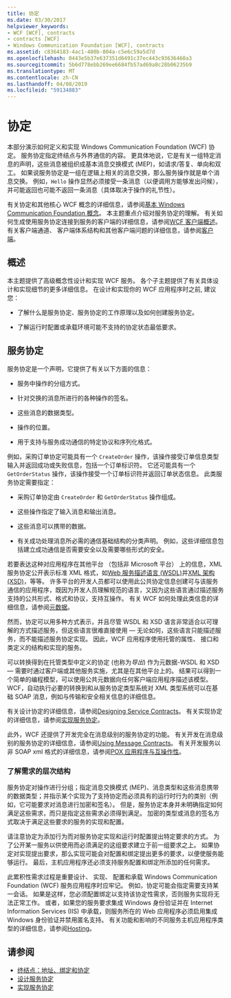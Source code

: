 ```yaml
---
title: 协定
ms.date: 03/30/2017
helpviewer_keywords:
- WCF [WCF], contracts
- contracts [WCF]
- Windows Communication Foundation [WCF], contracts
ms.assetid: c8364183-4ac1-480b-804a-c5e6c59a5d7d
ms.openlocfilehash: 0443e5b37e637351d6491c37ec443c93636460a3
ms.sourcegitcommit: 5b6d778ebb269ee6684fb57ad69a8c28b06235b9
ms.translationtype: MT
ms.contentlocale: zh-CN
ms.lasthandoff: 04/08/2019
ms.locfileid: "59134883"
---
```

# <a name="contracts"></a>协定
本部分演示如何定义和实现 Windows Communication Foundation (WCF) 协定。 服务协定指定终结点与外界通信的内容。 更具体地说，它是有关一组特定消息的声明，这些消息被组织成基本消息交换模式 (MEP)，如请求/答复、单向和双工。 如果说服务协定是一组在逻辑上相关的消息交换，那么服务操作就是单个消息交换。 例如，`Hello` 操作显然必须接受一条消息（以便调用方能够发出问候），并可能返回也可能不返回一条消息（具体取决于操作的礼节性）。  
  
 有关协定和其他核心 WCF 概念的详细信息，请参阅[基本 Windows Communication Foundation 概念](../../../../docs/framework/wcf/fundamental-concepts.md)。 本主题重点介绍对服务协定的理解。 有关如何生成使用服务协定连接到服务的客户端的详细信息，请参阅[WCF 客户端概述](../../../../docs/framework/wcf/wcf-client-overview.md)。 有关客户端通道、 客户端体系结构和其他客户端问题的详细信息，请参阅[客户端](../../../../docs/framework/wcf/feature-details/clients.md)。  
  
## <a name="overview"></a>概述  
 本主题提供了高级概念性设计和实现 WCF 服务。 各个子主题提供了有关具体设计和实现细节的更多详细信息。 在设计和实现你的 WCF 应用程序时之前, 建议您：  
  
-   了解什么是服务协定、服务协定的工作原理以及如何创建服务协定。  
  
-   了解运行时配置或承载环境可能不支持的协定状态最低要求。  
  
## <a name="service-contracts"></a>服务协定  
 服务协定是一个声明，它提供了有关以下方面的信息：  
  
-   服务中操作的分组方式。  
  
-   针对交换的消息所进行的各种操作的签名。  
  
-   这些消息的数据类型。  
  
-   操作的位置。  
  
-   用于支持与服务成功通信的特定协议和序列化格式。  
  
 例如，采购订单协定可能具有一个 `CreateOrder` 操作，该操作接受订单信息类型输入并返回成功或失败信息，包括一个订单标识符。 它还可能具有一个 `GetOrderStatus` 操作，该操作接受一个订单标识符并返回订单状态信息。 此类服务协定需要指定：  
  
-   采购订单协定由 `CreateOrder` 和 `GetOrderStatus` 操作组成。  
  
-   这些操作指定了输入消息和输出消息。  
  
-   这些消息可以携带的数据。  
  
-   有关成功处理消息所必需的通信基础结构的分类声明。 例如，这些详细信息包括建立成功通信是否需要安全以及需要哪些形式的安全。  
  
 若要表达这种对应用程序在其他平台 （包括非 Microsoft 平台） 上的信息，XML 服务协定公开表示标准 XML 格式，如[Web 服务描述语言 (WSDL)](https://go.microsoft.com/fwlink/?LinkId=87004)并[XML 架构 (XSD)](https://go.microsoft.com/fwlink/?LinkId=87005)，等等。 许多平台的开发人员都可以使用此公共协定信息创建可与该服务通信的应用程序，既因为开发人员理解规范的语言，又因为这些语言通过描述服务支持的公共形式、格式和协议，支持互操作。 有关 WCF 如何处理此类信息的详细信息，请参阅[元数据](../../../../docs/framework/wcf/feature-details/metadata.md)。  
  
 然而，协定可以用多种方式表示，并且尽管 WSDL 和 XSD 语言非常适合以可理解的方式描述服务，但这些语言很难直接使用 — 无论如何，这些语言只能描述服务，而不能描述服务协定实现。 因此，WCF 应用程序使用托管的属性、 接口和类定义的结构和实现的服务。  
  
 可以转换得到在托管类型中定义的协定 (也称为*导出*) 作为元数据-WSDL 和 XSD — 需要时通过客户端或其他服务实施，尤其是在其他平台上的。 结果可以得到一个简单的编程模型，可以使用公共元数据向任何客户端应用程序描述该模型。 WCF，自动执行必要的转换到和从服务协定类型系统对 XML 类型系统可以在基础 SOAP 消息，例如与传输和安全相关信息的详细信息。  
  
 有关设计协定的详细信息，请参阅[Designing Service Contracts](../../../../docs/framework/wcf/designing-service-contracts.md)。 有关实现协定的详细信息，请参阅[实现服务协定](../../../../docs/framework/wcf/implementing-service-contracts.md)。  
  
 此外，WCF 还提供了开发完全在消息级别的服务协定的功能。 有关开发在消息级别的服务协定的详细信息，请参阅[Using Message Contracts](../../../../docs/framework/wcf/feature-details/using-message-contracts.md)。 有关开发服务以非 SOAP xml 格式的详细信息，请参阅[POX 应用程序与互操作性](../../../../docs/framework/wcf/feature-details/interoperability-with-pox-applications.md)。  
  
### <a name="understanding-the-hierarchy-of-requirements"></a>了解需求的层次结构  
 服务协定对操作进行分组；指定消息交换模式 (MEP)、消息类型和这些消息携带的数据类型；并指示某个实现为了支持协定而必须具有的运行时行为的类别（例如，它可能要求对消息进行加密和签名）。 但是，服务协定本身并未明确指定如何满足这些需求，而只是指定这些需求必须得到满足。 加密的类型或消息的签名方式取决于满足这些要求的服务的实现和配置。  
  
 请注意协定为添加行为而对服务协定实现和运行时配置提出特定要求的方式。 为了公开某一服务以供使用而必须满足的这组要求建立于前一组要求之上。 如果协定对实现提出要求，那么实现可能会对配置和绑定提出更多的要求，以便使服务能够运行。 最后，主机应用程序还必须支持服务配置和绑定所添加的任何需求。  
  
 此累积性需求过程是重要设计、 实现、 配置和承载 Windows Communication Foundation (WCF) 服务应用程序时应牢记。 例如，协定可能会指定需要支持某一会话。 如果是这样，您必须配置绑定以支持该协定性需求，否则服务实现将无法正常工作。 或者，如果您的服务要求集成 Windows 身份验证并在 Internet Information Services (IIS) 中承载，则服务所在的 Web 应用程序必须启用集成 Windows 身份验证并禁用匿名支持。 有关功能和影响的不同服务主机应用程序类型的详细信息，请参阅[Hosting](../../../../docs/framework/wcf/feature-details/hosting.md)。  
  
## <a name="see-also"></a>请参阅

- [终结点：地址、绑定和协定](../../../../docs/framework/wcf/feature-details/endpoints-addresses-bindings-and-contracts.md)
- [设计服务协定](../../../../docs/framework/wcf/designing-service-contracts.md)
- [实现服务协定](../../../../docs/framework/wcf/implementing-service-contracts.md)
